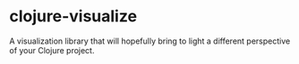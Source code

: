 # clojure-visualize
A visualization library that will hopefully bring to light a different perspective of your Clojure project.
